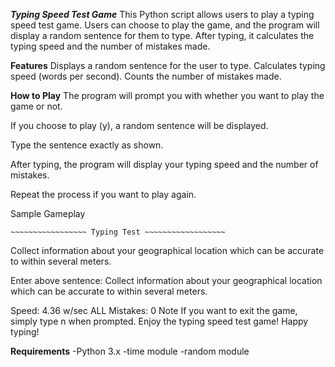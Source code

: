 _**Typing Speed Test Game**_
This Python script allows users to play a typing speed test game. Users can choose to play the game, and the program will display a random sentence for them to type. After typing, it calculates the typing speed and the number of mistakes made.

**Features**
Displays a random sentence for the user to type.
Calculates typing speed (words per second).
Counts the number of mistakes made.


**How to Play**
The program will prompt you with whether you want to play the game or not.

If you choose to play (y), a random sentence will be displayed.

Type the sentence exactly as shown.

After typing, the program will display your typing speed and the number of mistakes.

Repeat the process if you want to play again.

Sample Gameplay

~~~~~~~~~~~~~~~~~~~~~~~~~~~~~~~~~~~~~~~~~~~~~~~~~~
~~~~~~~~~~~~~~~~~ Typing Test ~~~~~~~~~~~~~~~~~~
~~~~~~~~~~~~~~~~~~~~~~~~~~~~~~~~~~~~~~~~~~~~~~~~~~

Collect information about your geographical location which can be accurate to within several meters.

Enter above sentence: Collect information about your geographical location which can be accurate to within several meters.

Speed:  4.36 w/sec
ALL Mistakes:  0
Note
If you want to exit the game, simply type n when prompted.
Enjoy the typing speed test game! Happy typing!

**Requirements**
-Python 3.x
-time module
-random module